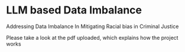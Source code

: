 # LLM based Data Imbalance
 Addressing Data Imbalance In Mitigating Racial bias in Criminal Justice

Please take a look at the pdf uploaded, which explains how the project works
